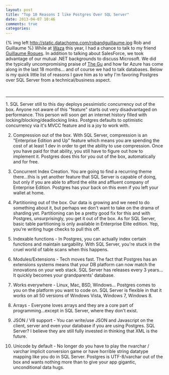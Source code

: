 ```yaml
---
layout: post
title: "Top 10 Reasons I like Postgres Over SQL Server"
date: 2013-04-07 10:46
comments: true
categories: 
---
```

{% img left http://static.datachomp.com/robandguillaume.jpg Rob and Guillaume %}
While at [Waza][1] this year, I had a chance to talk to my friend [Guillaume Roques][2]. In addition to talking about SalesForce, we took advantage of our mutual .NET backgrounds to discuss Microsoft. We did the typically uncompromising praise of [The Gu][3] and how far Azure has come along in the last 18 months... and of course we had to talk databases. Below is my quick little list of reasons I gave him as to why I'm favoring Postgres over SQL Server from a technical/business aspect.
  
<br />
  
<hr />
1. SQL Server still to this day deploys pessimistic concurrency out of the box. Anyone not aware of this "feature" starts out very disadvantaged on performance. This person will soon get an internet history filled with locking/blocking/deadlocking links. Postgres defaults to optimistic concurrency via it's MVCC feature and is a joy to work with.

2. Compression out of the box. With SQL Server, compression is an "Enterprise Edition and Up" feature which means you are spending the cost of at least 1 dev in order to get the ability to use compression. Once you have paid for that ability, you still have to figure out how to implement it. Postgres does this for you out of the box, automatically and for free.

3. Concurrent Index Creation. You are going to find a recurring theme there...this is yet another feature that SQL Server is capable of doing, but only if you are able to afford the elite and affluent company of Enterprise Edition. Postgres has your back on this even if you left your wallet at home.

4. Partitioning out of the box. Our data is growing and we need to do something about it, but perhaps we don't want to take on the drama of sharding yet. Partitioning can be a pretty good fix for this and with Postgres, unsurprisingly, you get it out of the box. As for SQL Server, basic table partitioning is only available in Enterprise Elite edition. Yep, you're writing huge checks to pull this off.

5. Indexable functions - In Postgres, you can actually index certain functions and maintain sargability.  With SQL Server, you're stuck in the cruel world of table scans when this happens.

6. Modules/Extensions - Tech moves fast. The fact that Postgres has an extensions systems means that your DB platform can now match the innovations on your web stack. SQL Server has releases every 3 years... It quickly becomes your grandparents' database.

7. Works everywhere - Linux, Mac, BSD, Windows... Postgres comes to you on the platform you want to code on. SQL Server is flexible in that it works on all 50 versions of Windows Vista, Windows 7, Windows 8. 

8. Arrays - Everyone loves arrays and they are a core part of programming...except in SQL Server, where they don't exist.

9. JSON / V8 support - You can write/use JSON and Javascript on the client, server and even your database if you are using Postgres. SQL Server? I believe they are still fully invested in thinking that XML is the future.

10. Unicode by default - No longer do you have to play the nvarchar / varchar implicit conversion game or have horrible string datatype mapping like you do in SQL Server. Postgres is UTF-8/varchar out of the box and wants nothing more than to give your app gigantic, unconditional data hugs.

[1]: http://waza.heroku.com/2013/
[2]: http://twitter.com/groques/
[3]: http://en.wikipedia.org/wiki/Scott_Guthrie